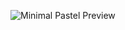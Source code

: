 ![Minimal Pastel Preview](https://github.com/zainulfachri/justforfun/assets/147138335/8a821b70-5b68-4e06-b0f3-9e6dfac4f4d3)

